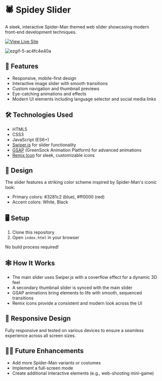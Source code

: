 # 🕷️ Spidey Slider

A sleek, interactive Spider-Man themed web slider showcasing modern front-end development techniques.

[![View Live Site](https://img.shields.io/badge/View%20Live%20Site-blue?style=for-the-badge)](https://aastik7.github.io/Spiderman-merch/)

![ezgif-5-ac4fc4e40a](https://github.com/user-attachments/assets/8012168f-a331-4e86-8e8f-6366f9be6497)


## 🚀 Features

- Responsive, mobile-first design
- Interactive image slider with smooth transitions
- Custom navigation and thumbnail previews
- Eye-catching animations and effects
- Modern UI elements including language selector and social media links

## 🛠️ Technologies Used

- HTML5
- CSS3
- JavaScript (ES6+)
- [Swiper.js](https://swiperjs.com/) for slider functionality
- [GSAP](https://greensock.com/gsap/) (GreenSock Animation Platform) for advanced animations
- [Remix Icon](https://remixicon.com/) for sleek, customizable icons

## 🎨 Design

The slider features a striking color scheme inspired by Spider-Man's iconic look:

- Primary colors: #3281c2 (blue), #ff0000 (red)
- Accent colors: White, Black

## 🖥️ Setup

1. Clone this repository
2. Open `index.html` in your browser

No build process required! 

## 🕸️ How It Works

- The main slider uses Swiper.js with a coverflow effect for a dynamic 3D feel
- A secondary thumbnail slider is synced with the main slider
- GSAP animations bring elements to life with smooth, sequenced transitions
- Remix icons provide a consistent and modern look across the UI

## 📱 Responsive Design

Fully responsive and tested on various devices to ensure a seamless experience across all screen sizes.

## 🦸‍♂️ Future Enhancements

- Add more Spider-Man variants or costumes
- Implement a full-screen mode
- Create additional interactive elements (e.g., web-shooting mini-game)

